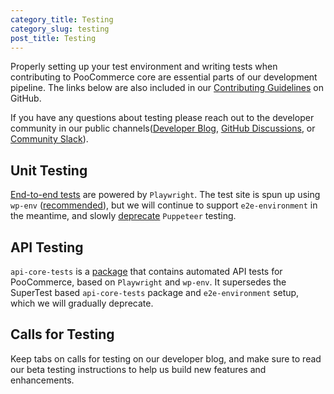 ```yaml
---
category_title: Testing
category_slug: testing
post_title: Testing
---
```


Properly setting up your test environment and writing tests when contributing to PooCommerce core are essential parts of our development pipeline. The links below are also included in our [Contributing Guidelines](https://github.com/poocommerce/poocommerce/blob/trunk/.github/CONTRIBUTING.md) on GitHub.

If you have any questions about testing please reach out to the developer community in our public channels([Developer Blog](https://developer.poocommerce.com/blog/), [GitHub Discussions](https://github.com/poocommerce/poocommerce/discussions), or [Community Slack](https://poocommerce.com/community-slack/)).

## Unit Testing

[End-to-end tests](https://github.com/poocommerce/poocommerce/tree/trunk/plugins/poocommerce/tests/e2e-pw) are powered by `Playwright`. The test site is spun up using `wp-env` ([recommended](https://developer.wordpress.org/block-editor/reference-guides/packages/packages-env/)), but we will continue to support `e2e-environment` in the meantime, and slowly [deprecate](https://github.com/poocommerce/poocommerce/blob/trunk/plugins/poocommerce/tests/e2e/README.md) `Puppeteer` testing. 

## API Testing

`api-core-tests` is a [package](https://github.com/poocommerce/poocommerce/tree/trunk/packages/js/api-core-tests) that contains automated API tests for PooCommerce, based on `Playwright` and `wp-env`. It supersedes the SuperTest based `api-core-tests` package and `e2e-environment` setup, which we will gradually deprecate.

## Calls for Testing

Keep tabs on calls for testing on our developer blog, and make sure to read our beta testing instructions to help us build new features and enhancements.
